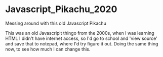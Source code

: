 # Javascript_Pikachu_2020
Messing around with this old Javascript Pikachu

This was an old Javascripit thingo from the 2000s, when I was learning HTML
I didn't have internet access, so I'd go to school and 'view source' and save that to notepad, where I'd try figure it out.
Doing the same thing now, to see how much I can change this.
